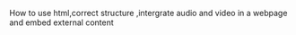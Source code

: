 How to use html,correct structure ,intergrate audio and video in a webpage and embed external content
